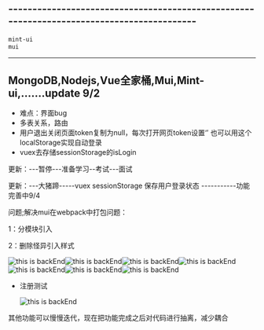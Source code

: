 ## ------------------------------------------------------------------------------------------

```html
mint-ui
mui
```

----------------------------------------------------------------------------------------------------------------------------------------------

## MongoDB,Nodejs,Vue全家桶,Mui,Mint-ui,.......update 9/2

- 难点：界面bug
- 多表关系，路由
- 用户退出关闭页面token复制为null，每次打开网页token设置‘’ 也可以用这个localStorage实现自动登录
- vuex去存储sessionStorage的isLogin

更新：---暂停---准备学习--考试---面试

更新：---大猪蹄-----vuex sessionStorage 保存用户登录状态 -----------功能完善中9/4

问题;解决mui在webpack中打包问题：

1：分模块引入

2：删除怪异引入样式

![this is backEnd](https://github.com/QingyiHuang/elementUI-mintUI/blob/master/test/gif2.gif)![this is backEnd](https://github.com/QingyiHuang/elementUI-mintUI/blob/master/test/gif1.gif)![this is backEnd](https://github.com/QingyiHuang/elementUI-mintUI/blob/master/test/gif3.gif)![this is backEnd](https://github.com/QingyiHuang/elementUI-mintUI/blob/master/test/gif4.gif)![this is backEnd](https://github.com/QingyiHuang/elementUI-mintUI/blob/master/test/gif5.gif)![this is backEnd](https://github.com/QingyiHuang/elementUI-mintUI/blob/master/test/gif6.gif)![this is backEnd](https://github.com/QingyiHuang/elementUI-mintUI/blob/master/test/X3_PZ2%40DAWAOEK7%5BC%7D2%605MF.png)





- 注册测试 

  ![this is backEnd](https://github.com/QingyiHuang/elementUI-mintUI/blob/master/test/111.png)

其他功能可以慢慢迭代，现在把功能完成之后对代码进行抽离，减少耦合

